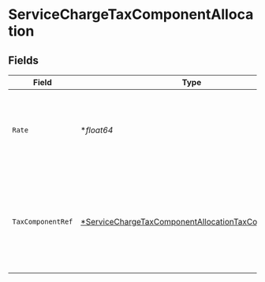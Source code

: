 # ServiceChargeTaxComponentAllocation


## Fields

| Field                                                                                                                            | Type                                                                                                                             | Required                                                                                                                         | Description                                                                                                                      |
| -------------------------------------------------------------------------------------------------------------------------------- | -------------------------------------------------------------------------------------------------------------------------------- | -------------------------------------------------------------------------------------------------------------------------------- | -------------------------------------------------------------------------------------------------------------------------------- |
| `Rate`                                                                                                                           | **float64*                                                                                                                       | :heavy_minus_sign:                                                                                                               | Tax amount on order line sale as available from source commerce platform.                                                        |
| `TaxComponentRef`                                                                                                                | [*ServiceChargeTaxComponentAllocationTaxComponentRef](../../models/shared/servicechargetaxcomponentallocationtaxcomponentref.md) | :heavy_minus_sign:                                                                                                               | Taxes rates reference object depending on the rates being available on source commerce package.                                  |
